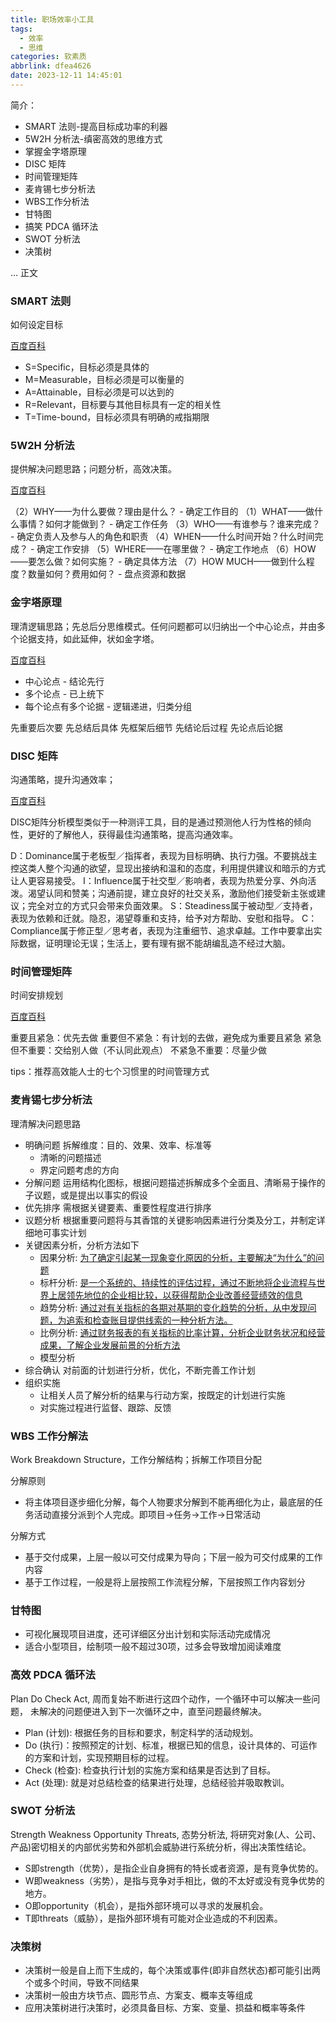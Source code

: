 ```yaml
---
title: 职场效率小工具
tags:
  - 效率
  - 思维
categories: 软素质
abbrlink: dfea4626
date: 2023-12-11 14:45:01
---
```


简介：

- SMART 法则-提高目标成功率的利器
- 5W2H 分析法-缜密高效的思维方式
- 掌握金字塔原理
- DISC 矩阵
- 时间管理矩阵
- 麦肯锡七步分析法
- WBS工作分析法
- 甘特图
- 搞笑 PDCA 循环法
- SWOT 分析法
- 决策树

<!-- more -->

... 正文

### SMART 法则

如何设定目标

[百度百科](https://baike.baidu.com/item/SMART%E5%8E%9F%E5%88%99/8575850?fromtitle=SMART&fromid=2230883)


- S=Specific，目标必须是具体的
- M=Measurable，目标必须是可以衡量的
- A=Attainable，目标必须是可以达到的
- R=Relevant，目标要与其他目标具有一定的相关性
- T=Time-bound，目标必须具有明确的戒指期限

### 5W2H 分析法

提供解决问题思路；问题分析，高效决策。

[百度百科](https://baike.baidu.com/item/5W2H%E5%88%86%E6%9E%90%E6%B3%95?fromtitle=5W2H&fromid=17202456&fromModule=lemma_search-box)


（2）WHY——为什么要做？理由是什么？ - 确定工作目的
（1）WHAT——做什么事情？如何才能做到？ - 确定工作任务
（3）WHO——有谁参与？谁来完成？ - 确定负责人及参与人的角色和职责
（4）WHEN——什么时间开始？什么时间完成？ - 确定工作安排
（5）WHERE——在哪里做？ - 确定工作地点
（6）HOW ——要怎么做？如何实施？ - 确定具体方法
（7）HOW MUCH——做到什么程度？数量如何？费用如何？ - 盘点资源和数据

### 金字塔原理

理清逻辑思路；先总后分思维模式。任何问题都可以归纳出一个中心论点，并由多个论据支持，如此延伸，状如金字塔。

[百度百科](https://baike.baidu.com/item/%E9%87%91%E5%AD%97%E5%A1%94%E5%8E%9F%E7%90%86/2958?fromModule=lemma_search-box)


- 中心论点 - 结论先行
- 多个论点 - 已上统下
- 每个论点有多个论据 - 逻辑递进，归类分组


先重要后次要
先总结后具体
先框架后细节
先结论后过程
先论点后论据

### DISC 矩阵

沟通策略，提升沟通效率；

[百度百科](https://baike.baidu.com/item/DISC/1586227)

DISC矩阵分析模型类似于一种测评工具，目的是通过预测他人行为性格的倾向性，更好的了解他人，获得最佳沟通策略，提高沟通效率。

D：Dominance属于老板型／指挥者，表现为目标明确、执行力强。不要挑战主控这类人整个沟通的欲望，显现出接纳和温和的态度，利用提供建议和暗示的方式让人更容易接受。
I：Influence属于社交型／影响者，表现为热爱分享、外向活泼。渴望认同和赞美；沟通前提，建立良好的社交关系，激励他们接受新主张或建议；完全对立的方式只会带来负面效果。
S：Steadiness属于被动型／支持者，表现为依赖和迁就。隐忍，渴望尊重和支持，给予对方帮助、安慰和指导。
C：Compliance属于修正型／思考者，表现为注重细节、追求卓越。工作中要拿出实际数据，证明理论无误；生活上，要有理有据不能胡编乱造不经过大脑。


### 时间管理矩阵

时间安排规划

[百度百科](https://baike.baidu.com/item/%E6%97%B6%E9%97%B4%E7%AE%A1%E7%90%86%E4%BC%98%E5%85%88%E7%9F%A9%E9%98%B5?fromtitle=%E6%97%B6%E9%97%B4%E7%AE%A1%E7%90%86%E7%9F%A9%E9%98%B5&fromid=14747948&fromModule=lemma_search-box)

重要且紧急：优先去做
重要但不紧急：有计划的去做，避免成为重要且紧急
紧急但不重要：交给别人做（不认同此观点）
不紧急不重要：尽量少做

tips：推荐高效能人士的七个习惯里的时间管理方式

### 麦肯锡七步分析法

理清解决问题思路

- 明确问题
  拆解维度：目的、效果、效率、标准等
  - 清晰的问题描述
  - 界定问题考虑的方向
- 分解问题
  运用结构化图标，根据问题描述拆解成多个全面且、清晰易于操作的子议题，或是提出以事实的假设
- 优先排序
  需根据关键要素、重要性程度进行排序
- 议题分析
  根据重要问题将与其香馆的关键影响因素进行分类及分工，并制定详细地可事实计划
- 关键因素分析，分析方法如下
  - 因果分析: [为了确定引起某一现象变化原因的分析，主要解决“为什么”的问题](https://baike.baidu.com/item/%E5%9B%A0%E6%9E%9C%E5%88%86%E6%9E%90/7250080)
  - 标杆分析: [是一个系统的、持续性的评估过程，通过不断地将企业流程与世界上居领先地位的企业相比较，以获得帮助企业改善经营绩效的信息](https://wiki.mbalib.com/wiki/%E6%A0%87%E6%9D%86%E5%88%86%E6%9E%90%E6%B3%95)
  - 趋势分析: [通过对有关指标的各期对基期的变化趋势的分析，从中发现问题，为追索和检查账目提供线索的一种分析方法。](https://baike.baidu.com/item/%E8%B6%8B%E5%8A%BF%E5%88%86%E6%9E%90%E6%B3%95)
  - 比例分析: [通过财务报表的有关指标的比率计算，分析企业财务状况和经营成果，了解企业发展前景的分析方法](https://baike.baidu.com/item/%E6%AF%94%E7%8E%87%E5%88%86%E6%9E%90%E6%B3%95/7955404)
  - 模型分析
- 综合确认
  对前面的计划进行分析，优化，不断完善工作计划
- 组织实施
  - 让相关人员了解分析的结果与行动方案，按既定的计划进行实施
  - 对实施过程进行监督、跟踪、反馈


### WBS 工作分解法

Work Breakdown Structure，工作分解结构；拆解工作项目分配

分解原则

- 将主体项目逐步细化分解，每个人物要求分解到不能再细化为止，最底层的任务活动直接分派到个人完成。即项目→任务→工作→日常活动

分解方式

- 基于交付成果，上层一般以可交付成果为导向；下层一般为可交付成果的工作内容
- 基于工作过程，一般是将上层按照工作流程分解，下层按照工作内容划分

### 甘特图

- 可视化展现项目进度，还可详细区分出计划和实际活动完成情况
- 适合小型项目，绘制项一般不超过30项，过多会导致增加阅读难度


### 高效 PDCA 循环法

Plan Do Check Act, 周而复始不断进行这四个动作，一个循环中可以解决一些问题， 未解决的问题便进入到下一次循环之中，直至问题最终解决。

- Plan (计划): 根据任务的目标和要求，制定科学的活动规划。
- Do (执行)：按照预定的计划、标准，根据已知的信息，设计具体的、可运作的方案和计划，实现预期目标的过程。
- Check (检查): 检查执行计划的实施方案和结果是否达到了目标。
- Act (处理): 就是对总结检查的结果进行处理，总结经验并吸取教训。

### SWOT 分析法

Strength Weakness Opportunity Threats, 态势分析法, 将研究对象(人、公司、产品)密切相关的内部优劣势和外部机会威胁进行系统分析，得出决策性结论。

- S即strength（优势），是指企业自身拥有的特长或者资源，是有竞争优势的。
- W即weakness（劣势），是指与竞争对手相比，做的不太好或没有竞争优势的地方。
- O即opportunity（机会），是指外部环境可以寻求的发展机会。
- T即threats（威胁），是指外部环境有可能对企业造成的不利因素。

### 决策树

- 决策树一般是自上而下生成的，每个决策或事件(即非自然状态)都可能引出两个或多个时间，导致不同结果
- 决策树一般由方块节点、圆形节点、方案支、概率支等组成
- 应用决策树进行决策时，必须具备目标、方案、变量、损益和概率等条件
